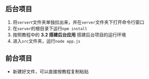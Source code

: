 ## 后台项目
1. 将`server`r文件夹单独拉出来，并在`server`文件夹下打开命令行窗口
2. 在`server`的根目录下运行`npm install`
3. 按照教程中的 **3.2 搭建后台应用** 搭建后台项目的运行环境
4. 进入`src`文件夹，运行`node app.js`

## 前台项目

+ 新建好文件，可以直接按教程复制粘贴